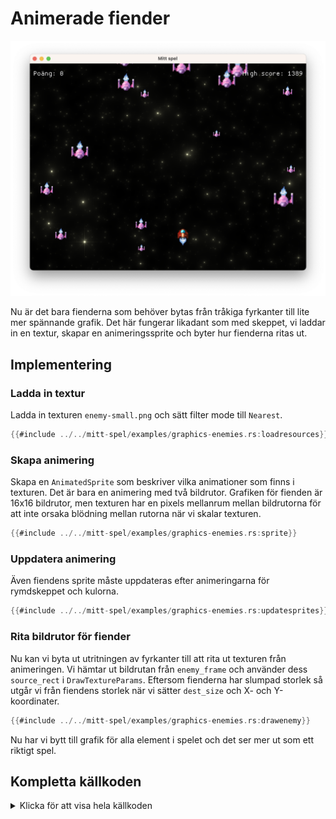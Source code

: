 # Animerade fiender

![Screenshot](images/graphics-enemies.png#center)

Nu är det bara fienderna som behöver bytas från tråkiga fyrkanter till lite
mer spännande grafik. Det här fungerar likadant som med skeppet, vi laddar in
en textur, skapar en animeringssprite och byter hur fienderna ritas ut.

## Implementering

### Ladda in textur

Ladda in texturen `enemy-small.png` och sätt filter mode till `Nearest`.

```rust [hl,1-4]
{{#include ../../mitt-spel/examples/graphics-enemies.rs:loadresources}}
```

### Skapa animering

Skapa en `AnimatedSprite` som beskriver vilka animationer som finns i
texturen. Det är bara en animering med två bildrutor. Grafiken för fienden är
16x16 bildrutor, men texturen har en pixels mellanrum mellan bildrutorna för
att inte orsaka blödning mellan rutorna när vi skalar texturen.

```rust
{{#include ../../mitt-spel/examples/graphics-enemies.rs:sprite}}
```

### Uppdatera animering

Även fiendens sprite måste uppdateras efter animeringarna för rymdskeppet och
kulorna.

```rust [hl,3]
{{#include ../../mitt-spel/examples/graphics-enemies.rs:updatesprites}}
```

### Rita bildrutor för fiender

Nu kan vi byta ut utritningen av fyrkanter till att rita ut texturen från
animeringen. Vi hämtar ut bildrutan från `enemy_frame` och använder dess
`source_rect` i `DrawTextureParams`. Eftersom fienderna har slumpad storlek så
utgår vi från fiendens storlek när vi sätter `dest_size` och X- och
Y-koordinater.

```rust [hl,1,3-13]
{{#include ../../mitt-spel/examples/graphics-enemies.rs:drawenemy}}
```

Nu har vi bytt till grafik för alla element i spelet och det ser mer ut som
ett riktigt spel.

<div class="noprint">

## Kompletta källkoden

<details>
  <summary>Klicka för att visa hela källkoden</summary>

```rust
{{#include ../../mitt-spel/examples/graphics-enemies.rs:all}}
```
</details>
</div>

